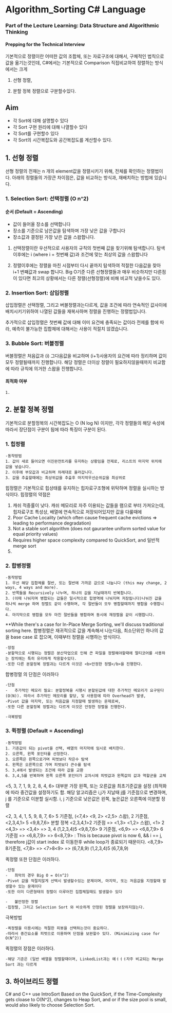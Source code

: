 # Algorithm_Sorting C# Language

### Part of the Lecture Learning: Data Structure and Algorithmic Thinking

#### <b>Prepping for the Technical Interview</b>

기본적으로 정렬이란 어떠한 값의 조합체, 또는 자료구조에 대해서, 구체적인 법칙으로 값을 옮기는것인데, C#에서는 기본적으로 Comparison 직접비교하여 정렬하는 방식에서는 크게 

1. 선형 정렬, 

2. 분할 정복 정렬으로 구분할수있다. 
## Aim
 - 각 Sort에 대해 설명할수 있다 
 - 각 Sort 구현 원리에 대해 나열할수 있다 
 - 각 Sort를 구현할수 있다 
 - 각 Sort의 시간복잡도와 공간복잡도를 계산할수 있다. 

##  1. 선형 정렬 
선형 정렬의 전재는 n 개의 element값을 정렬시키기 위해, 전체를 확인하는 정렬법이다.
아래의 정렬들의 가장큰 차이점은, 값을 비교하는 방식과, 재배치하는 방법에 있습니다. 

### 1. Selection Sort: 선택정렬 (O n^2)

#### 순서 (Default = Ascending)
 - 값이 들어올 장소를 선택합니다 
 - 장소를 기준으로 남은값을 탐색하며 가장 낮은 값을 구합니다 
 - 장소값과 결정된 가장 낮은 값을 스왑합니다. 

1. 선택정렬이란 우선적으로 사용자의 규칙의 첫번째 값을 찾기위해 탐색합니다. 탐색이후에는 i (where i = 첫번째 값)과 조건에 맞는 최상의 값을 스왑합니다 

2. 정렬이후에는 정렬을 마친 시점부터 다시 끝까지 탐색하여 적절한 다음값을 찾아 i+1 번째값과 swap 합니다. 
Big O기준 다른 선형정렬들과 매우 비슷하지만 다른점이 있다면 최고의 상황에서는 다른 정렬(선형정렬)에 비해 비교적 낮을수도 있다. 

### 2. Insertion Sort: 삽입정렬 
삽입정렬은 선택정렬, 그리고 버블정렬과는다르게, 
값을 조건에 따라 연속적인 값사이에 배치시키기위하여 
나열된 값들을 재복사하며 정렬을 진행하는 정렬법입니다. 

추가적으로 삽입정렬은 첫번째 값에 대해 이미 요건에 충족되는 값이라 전제를 함에 따라, 예측이 불가능한 집합체에 대해서는 사용이 적절치 않겠습니다. 
### 3. Bubble Sort: 버블정렬 
버블정렬은 처음값과 (i) 그다음값을 비교하며 (i+1)사용자의 요건에 따라 정리하며 값이 모두 정렬될때까지 진행합니다. 
해당 정렬은 더이상 정렬이 필요하지않을때까지 비교함에 따라 규칙에 의거한 스왑을 진행합니다.
#### 최적화 여부 
	1.  

##  2. 분할 정복 정렬 

기본적으로 분할정복의 시간복잡도는 O (N log N) 이지만, 
각각 정렬들의 해당 속성에 따라서 장단점이 구분이 됨에 따라 특징이 구분이 된다.

### 1. 힙정렬 

	-동작방법 
	1. 값이 새로 들어오면 이진완전트리를 유지하는 상황임을 전제로, 리스트의 마지막 위치에 값을 넣습니다. 
	2. 이후에 부모값과 비교하며 차례대로 올라갑니다. 
	3. 값을 추출할때에는 최상위값을 추출후 마지막우선순위값을 최상위로 
힙정렬은 기본적으로 힙상태를 유지하는 힙자료구조형에 위탁하며 정렬을 실시하는 방식이다. 
힙정렬의 약점은 

1. 캐쉬 적중률이 낮다.
캐쉬 메모리로 자주 이용되는 값들을 램으로 부터 가져오는데, 힙자료구조 특성상, 배열에 연속적으로 저장되어있지만 값을 다룰때에 
1. Poor Cache Locality (which often cause frequent cache evictions => leading to performance degradation)
2. Not a stable sort algorithm (does not gaurantee uniform sorted value for equal priority values)
3. Requires higher space complexity compared to QuickSort, and 일반적 merge sort 
3. 
### 2. 합병정렬
	-동작방법 
	1. 우선 해당 집합체를 절반, 또는 절반에 가까운 값으로 나눕니다 (this may change, 2 ways, 4 ways and more). 
	2. 반쪽들을 Recursively 나누며, 하나의 값을 지닐때까지 반복합니다. 
	3. (이때 나눠지며 병합되는 값들은 일시적으로 힙영역에 나눠지며 저장됩니다)나눠진 값을 하나씩 merge 하며 정렬도 같이 수행하며, 각 절반들이 모두 병합할때까지 병합을 수행합니다. 
	4. 마지막으로 병합을 모두 마친 절반들을 병합하며 동시에 재정렬을 같이 시행합니다. 
**While there's a case for In-Place Merge Sorting, we'll discuss traditional sorting here. 
합병정렬은 재귀적으로 값을 계속해서 나눈다음, 최소단위인 하나의 값을 base case 로 잡으며, 이때부터 정렬을 시행하는 방식이다.

	-장점 
	-분할적으로 시행되는 정렬은 분산작업으로 인해 큰 파일을 정렬해야할때에 멀티코어를 사용하는 장치에는 특히 유리하게 작용할수있다. 
	-또한 다른 분할정복 정렬과는 다르게 이것은 <b>안정한 정렬</b>을 진행한다.

합병정렬 의 단점은 이러하다 

	-단점
	-	추가적인 메모리 필요: 분할정복을 시행시 분할된값에 대한 추가적인 메모리가 요구된다(O(N)). 따라서 추가적인 메모리를 할당, 및 사용함에 따라 Overhead가 발생,  
	-Pivot 값을 마지막, 또는 처음값을 지정할때 발생하는 문제로써, 
	-또한 다른 분할정복 정렬과는 다르게 이것은 안정한 정렬을 진행한다.

	-극복방법 


### 3. 퀵정렬 (Default = Ascending) 
	-동작방법 
	1. 기준값이 되는 pivot을 선택, 배열의 마지막에 임시로 배치한다.  
	2. 오른쪽, 왼쪽 포인터를 선정한다. 
	3. 오른쪽은 왼쪽으로가며 피벗보다 작은수 탐색 
	4. 왼쪽은 오른쪽으로 가며 피벗보다 큰수를 탐색 
	5. 3,4에서 발생되는 조건에 따라 값을 교환 
	6. 3,4,5를 반복하며 왼쪽 오른쪽 포인터가 교차시에 피벗값과 왼쪽값의 값과 역할군을 교체 

<5, 3, 7, 1, 9, 2, 8, 4, 6> 
대부분 가장 왼쪽, 또는 오른값을 최초기준값을 설정 (최적화에 따라 중간값을 설정하기도 함.
해당 알고리즘은 i,j가 지날때 j를 기준점으로 변경하며, j 를 기준으로 이분할 실시함. 
i, j 기준으로 낮은값은 왼쪽, 높은값은 오른쪽에 이분할 정렬 

<2, 3, 4, 1, 5, 9, 8, 7, 6> 5 기준점, (<7,4> <9, 2> <2,5> 스왑), 2 기준점, <2,3,4,1> 5 <9,8,7,6> 분할 정복
<2,3,4,1>2 기준점 => <1,3> <1,2> 스왑), <1> 2 <4,3> => <3,4> => 3, 4  (1,2,3,4)5 
<9,8,7,6> 9 기준점, <6,9> => <6,8,7,9> 6기준점 => <6,8,7,9> => 6<8,7,9> : This is because pivot is now 6, && i == j, therefore j값이 start index 로 이동한후 while loop가 종료되기 때문이다. 
<8,7,9> 8기준점, <7,8> =>  <7>8<9> => (6,7,8,9)
(1,2,3,4)5 (6,7,8,9)


퀵정렬 또한 단점은 이러하다. 

	-단점
	-	최악의 경우 Big O = O(n^2)
	-Pivot 값을 적절치않게 선택시 발생할수있는 문제이며, 마지막, 또는 처음값을 지정할때 발생할수 있는 문제이다 
	-또한 이미 다른형태의 정렬이 이루어진 집합체일때도 발생할수 있다 

	-	불안정한 정렬 
	-힙정렬, 그리고 Selection Sort 와 비슷하게 안정된 정렬을 보장하지않는다. 

극복방법
	
	-퀵정렬을 이용시에는 적절한 피봇을 선택하는것이 중요하다.
	-따라서 중간요소를 피벗으로 이용하며 단점을 보완할수 있다. (Minimizing case for O(N^2)) 

퀵정렬의 장점은 이러하다. 

	-해당 기준은 (일반 배열을 정렬할때이며, LinkedList과는 예ㅓㅓㅓ자주 비교되는 Merge Sort 과는 다르게 

##  3. 하이브리드 정렬 
C# and C++ use IntroSort 
	Based on the QuickSort, if the Time-Complexity gets cloase to O(N^2), changes to Heap Sort, and or if the size pool is small, would also likely to choose Selection Sort. 
 
 
